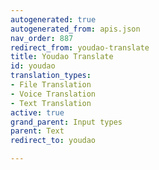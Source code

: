 ```yaml
---
autogenerated: true
autogenerated_from: apis.json
nav_order: 887
redirect_from: youdao-translate
title: Youdao Translate
id: youdao
translation_types:
- File Translation
- Voice Translation
- Text Translation
active: true
grand_parent: Input types
parent: Text
redirect_to: youdao

---
```


